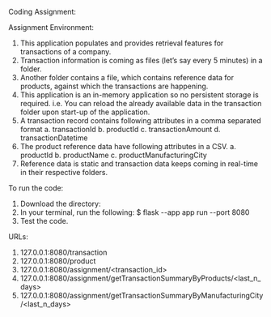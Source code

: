 Coding Assignment:

Assignment Environment:
1. This application populates and provides retrieval features for transactions of a company.
2. Transaction information is coming as files (let’s say every 5 minutes) in a folder.
3. Another folder contains a file, which contains reference data for products, against which the
transactions are happening.
4. This application is an in-memory application so no persistent storage is required. i.e. You can
reload the already available data in the transaction folder upon start-up of the application.
5. A transaction record contains following attributes in a comma separated format
  a. transactionId
  b. productId
  c. transactionAmount d. transactionDatetime
6. The product reference data have following attributes in a CSV.
  a. productId
  b. productName
  c. productManufacturingCity
8. Reference data is static and transaction data keeps coming in real-time in their respective
folders.

To run the code:
1. Download the directory:
2. In your terminal, run the following:
   $ flask --app app run --port 8080
3. Test the code.

URLs:
1. 127.0.0.1:8080/transaction
2. 127.0.0.1:8080/product
3. 127.0.0.1:8080/assignment/<transaction_id>
4. 127.0.0.1:8080/assignment/getTransactionSummaryByProducts/<last_n_days>
5. 127.0.0.1:8080/assignment/getTransactionSummaryByManufacturingCity/<last_n_days>
